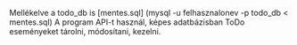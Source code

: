 Mellékelve a todo_db is [mentes.sql] (mysql -u felhasznalonev -p todo_db < mentes.sql)
A program API-t használ, képes adatbázisban ToDo eseményeket tárolni, módosítani, kezelni.
